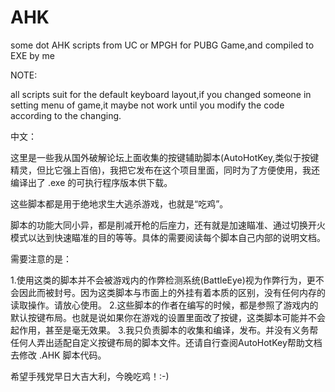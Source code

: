 # AHK
some dot AHK scripts from UC or MPGH for PUBG Game,and compiled to EXE by me

NOTE:

all scripts suit for the default keyboard layout,if you changed someone in setting menu of game,it maybe not work until you modify the code according to the changing.


中文：

这里是一些我从国外破解论坛上面收集的按键辅助脚本(AutoHotKey,类似于按键精灵，但比它强上百倍)，我把它发布在这个项目里面，同时为了方便使用，我还编译出了 .exe 的可执行程序版本供下载。

这些脚本都是用于绝地求生大逃杀游戏，也就是“吃鸡”。

脚本的功能大同小异，都是削减开枪的后座力，还有就是加速瞄准、通过切换开火模式以达到快速瞄准的目的等等。具体的需要阅读每个脚本自己内部的说明文档。

需要注意的是：

1.使用这类的脚本并不会被游戏内的作弊检测系统(BattleEye)视为作弊行为，更不会因此而被封号。因为这类脚本与市面上的外挂有着本质的区别，没有任何内存的读取操作。请放心使用。
2.这些脚本的作者在编写的时候，都是参照了游戏内的默认按键布局。也就是说如果你在游戏的设置里面改了按键，这类脚本可能并不会起作用，甚至是毫无效果。
3.我只负责脚本的收集和编译，发布。并没有义务帮任何人弄出适配自定义按键布局的脚本文件。还请自行查阅AutoHotKey帮助文档去修改 .AHK 脚本代码。

希望手残党早日大吉大利，今晚吃鸡！:-)